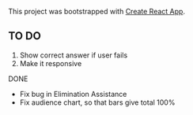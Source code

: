This project was bootstrapped with [Create React App](https://github.com/facebook/create-react-app).

## TO DO

1. Show correct answer if user fails
2. Make it responsive

DONE
- Fix bug in Elimination Assistance
- Fix audience chart, so that bars give total 100%
